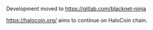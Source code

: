 Development moved to https://gitlab.com/blacknet-ninja

https://halocoin.org/ aims to continue on HaloCoin chain.
